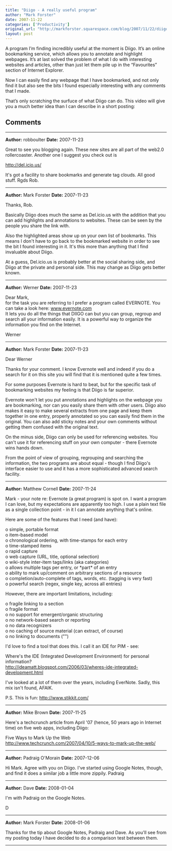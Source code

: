 ```yaml
---
title: "Diigo - A really useful program"
author: "Mark Forster"
date: 2007-11-22
categories: ['Productivity']
original_url: "http://markforster.squarespace.com/blog/2007/11/22/diigo-a-really-useful-program.html"
layout: post
---
```


A program I’m finding incredibly useful at the moment is Diigo. It’s an online bookmarking service, which allows you to annotate and highlight webpages. It’s at last solved the problem of what I do with interesting websites and articles, other than just let them pile up in the “Favourites” section of Internet Explorer.

Now I can easily find any webpage that I have bookmarked, and not only find it but also see the bits I found especially interesting with any comments that I made.

That’s only scratching the surfuce of what Diigo can do. This video will give you a much better idea than I can describe in a short posting:


## Comments

---

**Author:** robboulter
**Date:** 2007-11-23

Great to see you blogging again. These new sites are all part of the web2.0 rollercoaster. Another one I suggest you check out is  
  
<http://del.icio.us/>  
  
It's got a facility to share bookmarks and generate tag clouds. All good stuff. Rgds Rob.

---

**Author:** Mark Forster
**Date:** 2007-11-23

Thanks, Rob.  
  
Basically Diigo does much the same as Del.icio.us with the addition that you can add highlights and annotations to websites. These can be seen by the people you share the link with.  
  
Also the highlighted areas show up on your own list of bookmarks. This means I don't have to go back to the bookmarked website in order to see the bit I found interesting in it. It's this more than anything that I find invaluable about Diigo.   
  
At a guess, Del.icio.us is probably better at the social sharing side, and Diigo at the private and personal side. This may change as Diigo gets better known.

---

**Author:** Werner
**Date:** 2007-11-23

Dear Mark,  
for the task you are referring to I prefer a program called EVERNOTE. You can take a look here: www.evernote.com   
It lets you do all the things that DIIGO can but you can group, regroup and search all your information easily. It is a powerful way to organize the information you find on the Internet.   
  
Werner

---

**Author:** Mark Forster
**Date:** 2007-11-23

Dear Werner  
  
Thanks for your comment. I know Evernote well and indeed if you do a search for it on this site you will find that it is mentioned quite a few times.  
  
For some purposes Evernote is hard to beat, but for the specific task of bookmarking websites my feeling is that Diigo is far superior.  
  
Evernote won't let you put annotations and highlights on the webpage you are bookmarking, nor can you easily share them with other users. Diigo also makes it easy to make several extracts from one page and keep them together in one entry, properly annotated so you can easily find them in the original. You can also add sticky notes and your own comments without getting them confused with the original text.  
  
On the minus side, Diigo can only be used for referencing websites. You can't use it for referencing stuff on your own computer - there Evernote wins hands down.  
  
From the point of view of grouping, regrouping and searching the information, the two programs are about equal - though I find Diigo's interface easier to use and it has a more sophisticated advanced search facility.

---

**Author:** Matthew Cornell
**Date:** 2007-11-24

Mark - your note re: Evernote (a great program) is spot on. I want a program I can love, but my expectations are apparently too high. I use a plain text file as a single collection point - in it I can annotate anything that's online.  
  
Here are some of the features that I need (and have):  
  
o simple, portable format  
o item-based model  
o chronological ordering, with time-stamps for each entry  
o time-stamped items  
o rapid capture  
o web capture (URL, title, optional selection)  
o wiki-style inter-item tags/links (aka categories)  
o allows multiple tags per entry, or \*part\* of an entry  
o ability to mark up/comment on arbitrary sections of a resource  
o completion/auto-complete of tags, words, etc. (tagging is very fast)  
o powerful search (regex, single key, across all entries)  
  
  
However, there are important limitations, including:  
  
o fragile linking to a section  
o fragile format  
o no support for emergent/organic structuring  
o no network-based search or reporting  
o no data recognizers  
o no caching of source material (can extract, of course)  
o no linking to documents ("")  
  
  
I'd love to find a tool that does this. I call it an IDE for PIM - see:  
  
 Where's the IDE (Integrated Development Environment) for personal information?  
 <http://ideamatt.blogspot.com/2006/03/wheres-ide-integrated-development.html>  
  
I've looked at a lot of them over the years, including EverNote. Sadly, this mix isn't found, AFAIK.  
  
P.S. This is fun: <http://www.stikkit.com/>

---

**Author:** Mike Brown
**Date:** 2007-11-25

Here's a techcrunch article from April '07 (hence, 50 years ago in Internet time) on five web apps, including Diigo:  
  
Five Ways to Mark Up the Web  
<http://www.techcrunch.com/2007/04/10/5-ways-to-mark-up-the-web/>

---

**Author:** Padraig O'Morain
**Date:** 2007-12-06

Hi Mark. Agree with you on Diigo. I've started using Google Notes, though, and find it does a similar job a little more zippily. Padraig

---

**Author:** Dave
**Date:** 2008-01-04

I'm with Padraig on the Google Notes.   
  
D

---

**Author:** Mark Forster
**Date:** 2008-01-06

Thanks for the tip about Google Notes, Padraig and Dave. As you'll see from my posting today I have decided to do a comparison test between them.

---
